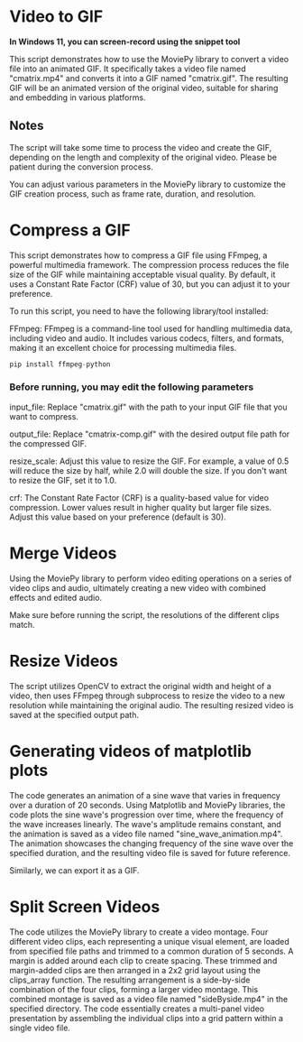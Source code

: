 # Video to GIF

**In Windows 11, you can screen-record using the snippet tool**

This script demonstrates how to use the MoviePy library to convert a video file into an animated GIF. It specifically takes a video file named "cmatrix.mp4" and converts it into a GIF named "cmatrix.gif". The resulting GIF will be an animated version of the original video, suitable for sharing and embedding in various platforms.

## Notes

The script will take some time to process the video and create the GIF, depending on the length and complexity of the original video. Please be patient during the conversion process.

You can adjust various parameters in the MoviePy library to customize the GIF creation process, such as frame rate, duration, and resolution.

# Compress a GIF

This script demonstrates how to compress a GIF file using FFmpeg, a powerful multimedia framework. The compression process reduces the file size of the GIF while maintaining acceptable visual quality. By default, it uses a Constant Rate Factor (CRF) value of 30, but you can adjust it to your preference.

To run this script, you need to have the following library/tool installed:

FFmpeg: FFmpeg is a command-line tool used for handling multimedia data, including video and audio. It includes various codecs, filters, and formats, making it an excellent choice for processing multimedia files.

```python
pip install ffmpeg-python
```

### Before running, you may edit the following parameters

input_file: Replace "cmatrix.gif" with the path to your input GIF file that you want to compress.

output_file: Replace "cmatrix-comp.gif" with the desired output file path for the compressed GIF.

resize_scale: Adjust this value to resize the GIF. For example, a value of 0.5 will reduce the size by half, while 2.0 will double the size. If you don't want to resize the GIF, set it to 1.0.

crf: The Constant Rate Factor (CRF) is a quality-based value for video compression. Lower values result in higher quality but larger file sizes. Adjust this value based on your preference (default is 30).

# Merge Videos

Using the MoviePy library to perform video editing operations on a series of video clips and audio, ultimately creating a new video with combined effects and edited audio. 

Make sure before running the script, the resolutions of the different clips match.

# Resize Videos

The script utilizes OpenCV to extract the original width and height of a video, then uses FFmpeg through subprocess to resize the video to a new resolution while maintaining the original audio. The resulting resized video is saved at the specified output path.

# Generating videos of matplotlib plots

The code generates an animation of a sine wave that varies in frequency over a duration of 20 seconds. Using Matplotlib and MoviePy libraries, the code plots the sine wave's progression over time, where the frequency of the wave increases linearly. The wave's amplitude remains constant, and the animation is saved as a video file named "sine_wave_animation.mp4". The animation showcases the changing frequency of the sine wave over the specified duration, and the resulting video file is saved for future reference.

Similarly, we can export it as a GIF.

# Split Screen Videos

The code utilizes the MoviePy library to create a video montage. Four different video clips, each representing a unique visual element, are loaded from specified file paths and trimmed to a common duration of 5 seconds. A margin is added around each clip to create spacing. These trimmed and margin-added clips are then arranged in a 2x2 grid layout using the clips_array function. The resulting arrangement is a side-by-side combination of the four clips, forming a larger video montage. This combined montage is saved as a video file named "sideByside.mp4" in the specified directory. The code essentially creates a multi-panel video presentation by assembling the individual clips into a grid pattern within a single video file.